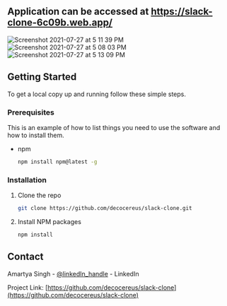## Application can be accessed at https://slack-clone-6c09b.web.app/
![Screenshot 2021-07-27 at 5 11 39 PM](https://user-images.githubusercontent.com/53113365/127147891-da3da8db-7d0b-4b4b-bf5d-062e5cc85795.png)
<br/>
![Screenshot 2021-07-27 at 5 08 03 PM](https://user-images.githubusercontent.com/53113365/127147443-4fb2cf5c-5908-406a-8fe6-b049b032add9.png)
<br/>
![Screenshot 2021-07-27 at 5 13 09 PM](https://user-images.githubusercontent.com/53113365/127148061-155927cd-4e8a-4233-818c-ac7ed22e9b5f.png)
<br/>




<!-- GETTING STARTED -->
## Getting Started

To get a local copy up and running follow these simple steps.

### Prerequisites

This is an example of how to list things you need to use the software and how to install them.
* npm
  ```sh
  npm install npm@latest -g
  ```

### Installation

1. Clone the repo
   ```sh
   git clone https://github.com/decocereus/slack-clone.git
   ```
2. Install NPM packages
   ```sh
   npm install
   ```

<!-- CONTACT -->
## Contact

Amartya Singh - [@linkedIn_handle](https://www.linkedin.com/in/amartyasingh07/) - LinkedIn

Project Link: [https://github.com/decocereus/slack-clone](https://github.com/decocereus/slack-clone)
